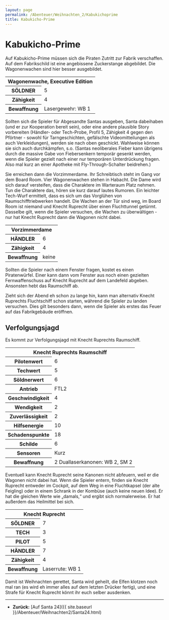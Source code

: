 ```yaml
---
layout: page
permalink: /Abenteuer/Weihnachten_2/Kabukichoprime
title: Kabukicho-Prime
---
```


# Kabukicho-Prime

Auf Kabukicho-Prime müssen sich die Piraten Zutritt zur Fabrik verschaffen. Auf dem Fabrikschild ist eine angebissene Zuckerstange abgebildet. Die Wagonenwachen sind hier besser ausgebildet.

<table>
<tbody>
<tr><th colspan="2">Wagonenwache, Executive Edition</th></tr>
<tr><th>SÖLDNER</th><td>5</td></tr>
<tr><th>Zähigkeit</th><td>4</td></tr>
<tr><th>Bewaffnung</th><td>Lasergewehr: WB 1</td></tr>
</tbody>
</table>
Sollten sich die Spieler für Abgesandte Santas ausgeben, Santa dabeihaben (und er zur Kooperation bereit sein), oder eine andere plausible Story vorbereiten (Händler- oder Tech-Probe, Profil 5, Zähigkeit 4 gegen den Pförtner - sowohl für Tarngeschichten, gefälschte Videomitteilungen als auch Verkleidungen), werden sie nach oben geschickt. Wahlweise können sie sich auch durchkämpfen, s.o. (Santas neoliberales Fieber kann übrigens durch die massive Gabe von Fiebersenkern temporär gesenkt werden, wenn die Spieler gezielt nach einer nur temporären Unterdrückung fragen. Also mal kurz an einer Apotheke mit Fly-Through-Schalter beidrehen.)

Sie erreichen dann die Vorzimmerdame. Ihr Schreibtisch steht im Gang vor dem Board Room. Vier Wagonenwachen stehen in Habacht. Die Dame wird sich darauf versteifen, dass die Charaktere im Warteraum Platz nehmen. Tun die Charaktere das, hören sie kurz darauf lautes Rumoren. Ein leichter Tech-Wurf ermittelt, dass es sich um das Vorglühen von Raumschifftriebwerken handelt. Die Wachen an der Tür sind weg, im Board Room ist niemand und Knecht Ruprecht über einen Fluchttunnel getürmt. Dasselbe gilt, wenn die Spieler versuchen, die Wachen zu überwältigen - nur hat Knecht Ruprecht dann die Wagonen nicht dabei.

<table>
<tbody>
<tr><th colspan="2">Vorzimmerdame</th></tr>
<tr><th>HÄNDLER</th><td>6</td></tr>
<tr><th>Zähigkeit</th><td>4</td></tr>
<tr><th>Bewaffnung</th><td>keine</td></tr>
</tbody>
</table>
Sollten die Spieler nach einem Fenster fragen, kostet es einen Piratenwürfel. Einer kann dann vom Fenster aus noch einen gezielten Fernwaffenschuss auf Knecht Ruprecht auf dem Landefeld abgeben. Ansonsten hebt das Raumschiff ab.

Zieht sich der Abend eh schon zu lange hin, kann man alternativ Knecht Ruprechts Flucht&shy;schiff schon starten, während die Spieler zu landen versuchen. Dies gilt besonders dann, wenn die Spieler als erstes das Feuer auf das Fabrikgebäude eröffnen.

## Verfolgungsjagd

Es kommt zur Verfolgungsjagd mit Knecht Ruprechts Raumschiff.

<table>
<tbody>
<tr><th colspan="2">Knecht Ruprechts Raumschiff</th></tr>
<tr><th>Pilotenwert</th><td>6</td></tr>
<tr><th>Techwert</th><td>5</td></tr>
<tr><th>Söldnerwert</th><td>6</td></tr>
<tr><th>Antrieb</th><td>FTL2</td></tr>
<tr><th>Geschwindigkeit</th><td>4</td></tr>
<tr><th>Wendigkeit</th><td>2</td></tr>
<tr><th>Zuverlässigkeit</th><td>2</td></tr>
<tr><th>Hilfsenergie</th><td>10</td></tr>
<tr><th>Schadenspunkte</th><td>18</td></tr>
<tr><th>Schilde</th><td>6</td></tr>
<tr><th>Sensoren</th><td>Kurz</td></tr>
<tr><th>Bewaffnung</th><td>2 Duallaserkanonen: WB 2, SM 2</td></tr>
</tbody>
</table>
Eventuell kann Knecht Ruprecht seine Kanonen nicht abfeuern, weil er die Wa&shy;gon&shy;en nicht dabei hat. Wenn die Spieler entern, finden sie Knecht Ruprecht ent&shy;we&shy;der im Cockpit, auf dem Weg in eine Flucht&shy;&shy;kapsel (der alte Feigling) oder in einem Schrank in der Kombüse (auch keine neuen Idee). Er hat die gleichen Wer&shy;te wie &bdquo;damals,&ldquo; und ergibt sich nor&shy;maler&shy;weise. Er hat außerdem das Heilmittel bei sich.

<table>
<tbody>
<tr><th colspan="2">Knecht Ruprecht</th></tr>
<tr><th>SÖLDNER</th><td>7</td></tr>
<tr><th>TECH</th><td>3</td></tr>
<tr><th>PILOT</th><td>5</td></tr>
<tr><th>HÄNDLER</th><td>7</td></tr>
<tr><th>Zähigkeit</th><td>4</td></tr>
<tr><th>Bewaffnung</th><td>Laserrute: WB 1</td></tr>
</tbody>
</table>
Damit ist Weihnachten gerettet, Santa wird geheilt, die Elfen klotzen noch mal ran (es wird eh immer alles auf dem letzten Drücker fertig), und eine Strafe für Knecht Ruprecht könnt ihr euch selber ausdenken.


***
- **Zurück:** [Auf Santa 24]({{ site.baseurl }}/Abenteuer/Weihnachten2/Santa24.html)

